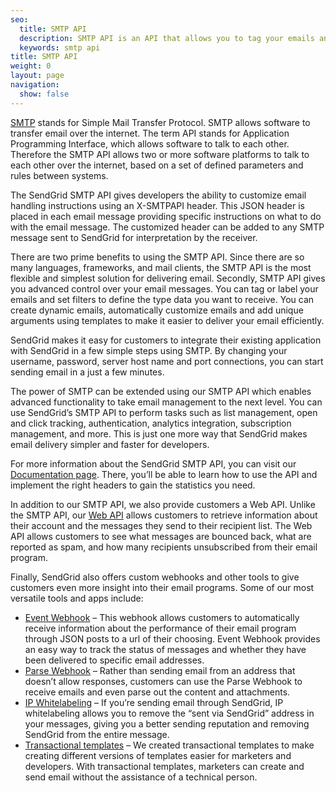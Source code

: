 ```yaml
---
seo:
  title: SMTP API
  description: SMTP API is an API that allows you to tag your emails and provide customized email handling instructions on a per email basis.
  keywords: smtp api
title: SMTP API
weight: 0
layout: page
navigation:
  show: false
---
```


[SMTP]({{root_url}}/glossary/smtp.html) stands for Simple Mail Transfer Protocol. SMTP allows software to transfer email over the internet. The term API stands for Application Programming Interface, which allows software to talk to each other. Therefore the SMTP API allows two or more software platforms to talk to each other over the internet, based on a set of defined parameters and rules between systems.

The SendGrid SMTP API gives developers the ability to customize email handling instructions using an X-SMTPAPI header. This JSON header is placed in each email message providing specific instructions on what to do with the email message. The customized header can be added to any SMTP message sent to SendGrid for interpretation by the receiver.

There are two prime benefits to using the SMTP API. Since there are so many languages, frameworks, and mail clients, the SMTP API is the most flexible and simplest solution for delivering email. Secondly, SMTP API gives you advanced control over your email messages. You can tag or label your emails and set filters to define the type data you want to receive. You can create dynamic emails, automatically customize emails and add unique arguments using templates to make it easier to deliver your email efficiently.

SendGrid makes it easy for customers to integrate their existing application with SendGrid in a few simple steps using SMTP. By changing your username, password, server host name and port connections, you can start sending email in a just a few minutes.

The power of SMTP can be extended using our SMTP API which enables advanced functionality to take email management to the next level. You can use SendGrid’s SMTP API to perform tasks such as list management, open and click tracking, authentication, analytics integration, subscription management, and more. This is just one more way that SendGrid makes email delivery simpler and faster for developers.

For more information about the SendGrid SMTP API, you can visit our [Documentation page]({{root_url}}/for-developers/sending-email/building-an-smtp-email/). There, you’ll be able to learn how to use the API and implement the right headers to gain the statistics you need.

In addition to our SMTP API, we also provide customers a Web API. Unlike the SMTP API, our [Web API]({{root_url}}/API_Reference/Web_API/index.html) allows customers to retrieve information about their account and the messages they send to their recipient list. The Web API allows customers to see what messages are bounced back, what are reported as spam, and how many recipients unsubscribed from their email program.

Finally, SendGrid also offers custom webhooks and other tools to give customers even more insight into their email programs. Some of our most versatile tools and apps include:

* [Event Webhook]({{root_url}}/for-developers/tracking-events/event/) – This webhook allows customers to automatically receive information about the performance of their email program through JSON posts to a url of their choosing. Event Webhook provides an easy way to track the status of messages and whether they have been delivered to specific email addresses.
* [Parse Webhook]({{root_url}}/API_Reference/Webhooks/parse.html) – Rather than sending email from an address that doesn’t allow responses, customers can use the Parse Webhook to receive emails and even parse out the content and attachments.
* [IP Whitelabeling]({{root_url}}/glossary/reverse-dns.html) – If you’re sending email through SendGrid, IP whitelabeling allows you to remove the “sent via SendGrid” address in your messages, giving you a better sending reputation and removing SendGrid from the entire message.
* [Transactional templates](https://sendgrid.com/dynamic_templates) – We created transactional templates to make creating different versions of templates easier for marketers and developers. With transactional templates, marketers can create and send email without the assistance of a technical person.
